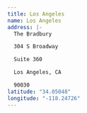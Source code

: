 ```yaml
---
title: Los Angeles
name: Los Angeles
address: |-
  The Bradbury

  304 S Broadway 

  Suite 360

  Los Angeles, CA 

  90030
latitude: "34.05048"
longitude: "-118.24726"
---
```


